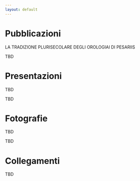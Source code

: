 ```yaml
---
layout: default
---
```


# Pubblicazioni

LA TRADIZIONE PLURISECOLARE DEGLI OROLOGIAI DI PESARIIS 

TBD

# Presentazioni

TBD

TBD

# Fotografie

TBD

TBD

# Collegamenti

TBD
